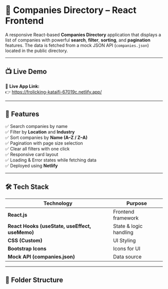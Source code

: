 # 🏢 Companies Directory – React Frontend

A responsive React-based **Companies Directory** application that displays a list of companies with powerful **search**, **filter**, **sorting**, and **pagination** features. The data is fetched from a mock JSON API (`companies.json`) located in the public directory.

---

## 📺 Live Demo

🚀 **Live App Link:**  
👉 https://frolicking-kataifi-67019c.netlify.app/

---

## 🚀 Features

✅ Search companies by name  
✅ Filter by **Location** and **Industry**  
✅ Sort companies by **Name (A–Z / Z–A)**  
✅ Pagination with page size selection  
✅ Clear all filters with one click  
✅ Responsive card layout  
✅ Loading & Error states while fetching data  
✅ Deployed using **Netlify**

---

## 🛠️ Tech Stack

| Technology     | Purpose |
|---------------|--------|
| **React.js**  | Frontend framework |
| **React Hooks (useState, useEffect, useMemo)** | State & logic handling |
| **CSS (Custom)** | UI Styling |
| **Bootstrap Icons** | Icons for UI |
| **Mock API (companies.json)** | Data source |

---

## 📁 Folder Structure

